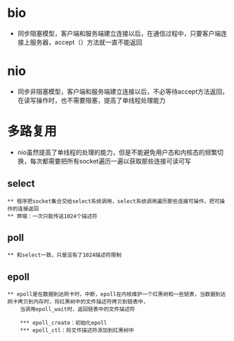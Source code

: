 # bio
  * 同步阻塞模型，客户端和服务端建立连接以后，在通信过程中，只要客户端连接上服务器，accept（）方法就一直不能返回
# nio
  * 同步非阻塞模型，客户端和服务端建立连接以后，不必等待accept方法返回，在读写操作时，也不需要阻塞，提高了单线程处理能力

# 多路复用
  * nio虽然提高了单线程的处理的能力，但是不能避免用户态和内核态的频繁切换，每次都需要把所有socket遍历一遍以获取那些连接可读可写
## select
    ** 程序把socket集合交给select系统调用，select系统调用遍历那些连接可操作，把可操作的连接返回
    ** 弊端：一次只能传送1024个描述符
## poll
    ** 和select一致，只是没有了1024描述符限制
    
## epoll
    ** epoll是在数据到达网卡时，中断，epoll在内核维护一个红黑树和一些链表，当数据到达网卡拷贝到内存时，将红黑树中的文件描述符拷贝到链表中，
        当调用epoll_wait时，返回链表中的文件描述符
        
        *** epoll_create：初始化epoll
        *** epoll_ctl：将文件描述符添加到红黑树中
